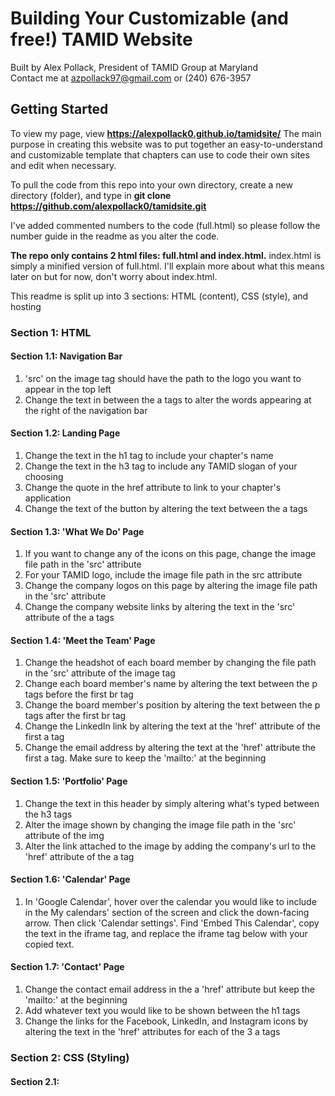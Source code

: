 # Building Your Customizable (and free!) TAMID Website
Built by Alex Pollack, President of TAMID Group at Maryland <br/>
Contact me at azpollack97@gmail.com or (240) 676-3957

## Getting Started
To view my page, view **https://alexpollack0.github.io/tamidsite/**
The main purpose in creating this website was to put together an easy-to-understand and customizable template that chapters can use to code their own sites and edit when necessary.

To pull the code from this repo into your own directory, create a new directory (folder), and type in **git clone https://github.com/alexpollack0/tamidsite.git**

I've added commented numbers to the code (full.html) so please follow the number guide in the readme as you alter the code.

**The repo only contains 2 html files: full.html and index.html.**  index.html is simply a minified version of full.html.  I'll explain more about what this means later on but for now, don't worry about index.html.

This readme is split up into 3 sections: HTML (content), CSS (style), and hosting
### Section 1: HTML
#### Section 1.1: Navigation Bar
1. 'src' on the image tag should have the path to the logo you want to appear in the top left
2. Change the text in between the a tags to alter the words appearing at the right of the navigation bar

#### Section 1.2: Landing Page
1. Change the text in the h1 tag to include your chapter's name
2. Change the text in the h3 tag to include any TAMID slogan of your choosing
3. Change the quote in the href attribute to link to your chapter's application
4. Change the text of the button by altering the text between the a tags

#### Section 1.3: 'What We Do' Page
1. If you want to change any of the icons on this page, change the image file path in the 'src' attribute
2. For your TAMID logo, include the image file path in the src attribute
3. Change the company logos on this page by altering the image file path in the 'src' attribute
4. Change the company website links by altering the text in the 'src' attribute of the a tags

#### Section 1.4: 'Meet the Team' Page
1. Change the headshot of each board member by changing the file path in the 'src' attribute of the image tag
2. Change each board member's name by altering the text between the p tags before the first br tag
3. Change the board member's position by altering the text between the p tags after the first br tag
4. Change the LinkedIn link by altering the text at the 'href' attribute of the first a tag
5. Change the email address by altering the text at the 'href' attribute the first a tag.  Make sure to keep the
'mailto:' at the beginning

#### Section 1.5: 'Portfolio' Page
1. Change the text in this header by simply altering what's typed between the h3 tags
2. Alter the image shown by changing the image file path in the 'src' attribute of the img
3. Alter the link attached to the image by adding the company's url to the 'href' attribute of the a tag

#### Section 1.6: 'Calendar' Page
1. In 'Google Calendar', hover over the calendar you would like to include in the My calendars' section of the screen and click the down-facing arrow.  Then click 'Calendar settings'.  Find 'Embed This Calendar', copy the text in the iframe tag, and replace the iframe tag below with your copied text.

#### Section 1.7: 'Contact' Page
1. Change the contact email address in the a 'href' attribute but keep the 'mailto:' at the beginning
2. Add whatever text you would like to be shown between the h1 tags
3. Change the links for the Facebook, LinkedIn, and Instagram icons by altering the text in the 'href' attributes for each of the 3 a tags

### Section 2: CSS (Styling)
#### Section 2.1:
